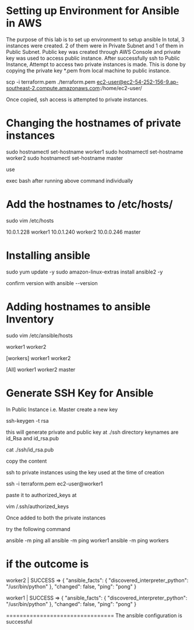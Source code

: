# Setting up Environment for Ansible in AWS
The purpose of this lab is to set up environment to setup ansible
In total, 3 instances were created. 2 of them were in Private Subnet and 1 of them in Public Subnet.
Public key was created through AWS Console and private key was used to access public instance.
After successfully ssh to Public Instance, Attempt to access two private instances is made.
This is done by copying the private key *.pem from local machine to public instance.

scp -i terraform.pem ./terraform.pem ec2-user@ec2-54-252-156-9.ap-southeast-2.compute.amazonaws.com:/home/ec2-user/

Once copied, ssh access is attempted to private instances.

# Changing the hostnames of private instances

sudo hostnamectl set-hostname worker1
sudo hostnamectl set-hostname worker2
sudo hostnamectl set-hostname master

use

exec bash after running above command individually

# Add the hostnames to /etc/hosts/

sudo vim /etc/hosts

10.0.1.228 worker1
10.0.1.240 worker2
10.0.0.246 master

# Installing ansible

sudo yum update -y
sudo amazon-linux-extras install ansible2 -y

confirm version with ansible --version

# Adding hostnames to ansible Inventory

sudo vim /etc/ansible/hosts

worker1
worker2

[workers]
worker1
worker2

[All]
worker1
worker2
master

# Generate SSH Key for Ansible

In Public Instance i.e. Master create a new key 

ssh-keygen -t rsa

this will generate private and public key at ./ssh directory
keynames are id_Rsa and id_rsa.pub

cat ./ssh/id_rsa.pub

copy the content

ssh to private instances using the key used at the time of creation

ssh -i terraform.pem ec2-user@worker1

paste it to authorized_keys at

vim /.ssh/authorized_keys

Once added to both the private instances

try the following command 

ansible -m ping all
ansible -m ping worker1
ansible -m ping workers

if the outcome is 
================================
worker2 | SUCCESS => {
    "ansible_facts": {
        "discovered_interpreter_python": "/usr/bin/python"
    }, 
    "changed": false, 
    "ping": "pong"
}

worker1 | SUCCESS => {
    "ansible_facts": {
        "discovered_interpreter_python": "/usr/bin/python"
    }, 
    "changed": false, 
    "ping": "pong"
}

================================
The ansible configuration is successful
